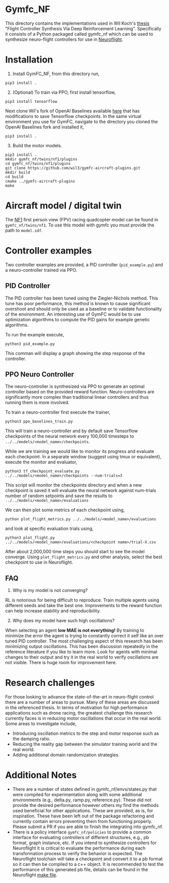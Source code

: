 # Gymfc_NF

This directory contains the implementations used in Wil Koch's 
[thesis](http://wfk.io/docs/WilliamKochThesisFINAL.pdf) "Flight Controller Synthesis Via Deep Reinforcement Learning". Specifically it consists of a Python packaged called gymfc_nf which can be used
to synthesize neuro-flight controllers for use in [Neuroflight](https://wfk.io/neuroflight). 


# Installation

1.  Install GymFC_NF, from this directory run,
```
pip3 install .
```
2. (Optional) To train via PPO, first install tensorflow,
```
pip3 install tensorflow
```
Next clone Wil's fork of OpenAI Baselines available
   [here](https://github.com/wil3/openai-baseline) that has modifications to
save Tensorflow checkpoints. In the same virtual environment you use for GymFC, navigate to the directory you cloned the OpenAI Baselines fork and installed it,
```
pip3 install .
```
3. Build the motor models. 
```
pip3 install .
mkdir gymfc_nf/twins/nf1/plugins
cd gymfc_nf/twins/nf1/plugins
git clone https://github.com/wil3/gymfc-aircraft-plugins.git
mkdir build
cd build
cmake ../gymfc-aircraft-plugins
make
```


# Aircraft model / digital twin

The [NF1](https://rotorbuilds.com/build/15163) first person view (FPV) racing
quadcopter model can be found in `gymfc_nf/twins/nf1`. To use this model with gymfc you must
provide the path to `model.sdf`.  

# Controller examples
Two controller examples are provided, a PID controller (`pid_example.py`) and a neuro-controller trained via PPO.

## PID Controller

The PID controller has been tuned using the Ziegler-Nichols method. This tune
has poor performance, this method is known to cause significant overshoot and should only be used as a baseline or to validate functionality of the environment. An interesting use of GymFC would be to use optimization algorithms to compute the PID gains for example genetic algorithms. 

To run the example execute,

```
python3 pid_example.py
```
This comman will display a graph showing the step response of the controller.

## PPO Neuro Controller
The neuro-controller is synthesized via PPO to generate an optimal controller
based on the provided reward function. Neuro-controllers are significantly more
complex than traditional linear controllers and thus running them is more
involved.

To train a neuro-controller first execute the trainer,
```
python3 ppo_baselines_train.py
```
This will train a neuro-controller and by default save Tensorflow checkpoints
of the neural network every 100,000 timesteps to
`../../models/<model_name>/checkpoints`.

While we are training we would like to monitor its progress and evaluate each
checkpoint. In a separate window (suggest using tmux or equivalent), execute the monitor
and evaluator,
```
python3 tf_checkpoint_evaluate.py ../../models/<model_name>/checkpoints --num-trials=3
```
This script will monitor the checkpoints directory and when a new checkpoint is
saved it will evaluate the neural network against num-trials number of random
setpoints and save the results to `../../models/<model_name>/evaluations`


We can then plot some metrics of each checkpoint using,
```
python plot_flight_metrics.py ../../models/<model_name>/evaluations
```
and look at specific evaluation trials using,
```
python3 plot_flight.py ../../models/<model_name>/evaluations/<checkpoint name>/trial-X.csv
```

After about 2,000,000 time steps you should start to see the model converge.
Using `plot_flight_metrics.py` and other analysis, select the best checkpoint
to use in Neuroflight. 

## FAQ

1. Why is my model is not converging?

RL is notorious for being difficult to reproduce. Train multiple agents using different seeds and take the best one. Improvements to the reward function can help increase stability and reproducibility. 

2. Why does my model have such high oscillations?

When selecting an agent **low MAE is not everything!** By training to minimize
the error the agent is trying to constantly correct it self like an over tuned
PID controller. The most challenging aspect of this research has been minimizing output oscillations. This has been discussion repeatedly in the reference literature if you like to learn more. Look for agents with minimal 
changes to their output and try it in the real world to verify oscillations are
not visible. There is huge room for improvement here. 

# Research challenges 

For those looking to advance the state-of-the-art in neuro-flight control there are a number of
areas to pursue. Many of these areas are discussed in the referenced thesis. In
terms of motivation for high performance applications such as drone racing, the
greatest challenge this research currently faces is in reducing motor oscillations that occur in the real
world. Some areas to investigate include, 
* Introducing oscillation metrics to the step and motor response such as the damping ratio. 
* Reducing the reality gap between the simulator training world and the real world. 
* Adding additional domain randomization strategies.  


# Additional Notes
* There are a number of states defined in gymfc_nf/envs/states.py that were
  compiled for experimentation along with some additional environments
(e.g., delta.py, ramp.py, reference.py). These did not provide the desired
performance however others my find the methods used beneficial for other
applications. These are provided, as is, for inspiration. These have been left
out of the package refactoring and currently contain errors preventing them
from functioning properly.  Please submit a PR if you are able to finish the
integrating into gymfc_nf. 
* There is a policy interface `gymfc_nf/policies` to provide a common interface
  for evaluating controllers of different structures, e.g., pb format, graph
instance, etc. 
If you intend to synthesize controllers for Neuroflight it is critical to
evaluate the performance during each transformation process to verify the
behavior is expected. The
Neuroflight toolchain will take a checkpoint and convert it to a pb format so
it can then be compiled to a c++ object. It is recommended to test the
performance of this generated pb file, details can be found in the Neuroflight
[make file](https://github.com/wil3/neuroflight/blob/v3.3.x-neuroflight/make/neuroflight.mk). 

